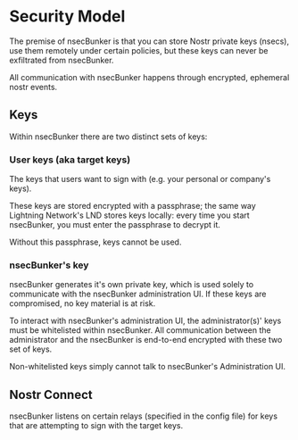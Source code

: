 # Security Model

The premise of nsecBunker is that you can store Nostr private keys (nsecs), use them remotely under certain policies, but these keys can never be exfiltrated from nsecBunker.

All communication with nsecBunker happens through encrypted, ephemeral nostr events.

## Keys
Within nsecBunker there are two distinct sets of keys:

### User keys (aka target keys)
The keys that users want to sign with (e.g. your personal or company's keys).

These keys are stored encrypted with a passphrase; the same way Lightning Network's LND stores keys locally: every time you start nsecBunker, you must enter the passphrase to decrypt it.

Without this passphrase, keys cannot be used.

### nsecBunker's key
nsecBunker generates it's own private key, which is used solely to communicate with the nsecBunker administration UI. If these keys are compromised, no key material is at risk.

To interact with nsecBunker's administration UI, the administrator(s)' keys must be whitelisted within nsecBunker. All communication between the administrator and the nsecBunker is end-to-end encrypted with these two set of keys.

Non-whitelisted keys simply cannot talk to nsecBunker's Administration UI.

## Nostr Connect
nsecBunker listens on certain relays (specified in the config file) for keys that are attempting to sign with the target keys.